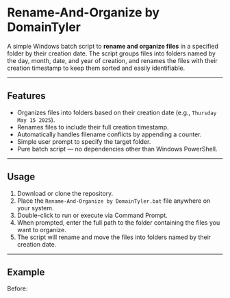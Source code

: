 # Rename-And-Organize by DomainTyler

A simple Windows batch script to **rename and organize files** in a specified folder by their creation date. The script groups files into folders named by the day, month, date, and year of creation, and renames the files with their creation timestamp to keep them sorted and easily identifiable.

---

## Features

- Organizes files into folders based on their creation date (e.g., `Thursday May 15 2025`).
- Renames files to include their full creation timestamp.
- Automatically handles filename conflicts by appending a counter.
- Simple user prompt to specify the target folder.
- Pure batch script — no dependencies other than Windows PowerShell.

---

## Usage

1. Download or clone the repository.
2. Place the `Rename-And-Organize by DomainTyler.bat` file anywhere on your system.
3. Double-click to run or execute via Command Prompt.
4. When prompted, enter the full path to the folder containing the files you want to organize.
5. The script will rename and move the files into folders named by their creation date.

---

## Example

Before:
